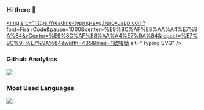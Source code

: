 ### Hi there 👋
<a href="https://git.io/typing-svg"><img src="https://readme-typing-svg.herokuapp.com?font=Fira+Code&pause=1000&center=%E9%8C%AF%E8%AA%A4%E7%9A%84&vCenter=%E9%8C%AF%E8%AA%A4%E7%9A%84&repeat=%E7%9C%9F%E7%9A%84&width=435&lines="歐嗨呦 alt="Typing SVG" /></a>


### Github Analytics
<a href="https://github.com/smalllo">
  <img src="https://github-readme-stats.vercel.app/api?username=smalllo&count_private=true&show_icons=true&include_all_commits=true" />
</a>

### Most Used Languages
<a href="https://github.com/smalllo">
  <img src="https://github-readme-stats.vercel.app/api/top-langs/?username=smalllo&layout=compact&hide=HTML,CSS,Stylus,CoffeeScript,EJS&langs_count=10" />
</a>
